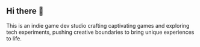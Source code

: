 ## Hi there 👋

This is an indie game dev studio crafting captivating games and exploring tech experiments, pushing creative boundaries to bring unique experiences to life.
